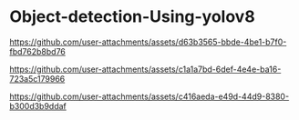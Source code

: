 # Object-detection-Using-yolov8

https://github.com/user-attachments/assets/d63b3565-bbde-4be1-b7f0-fbd762b8bd76

https://github.com/user-attachments/assets/c1a1a7bd-6def-4e4e-ba16-723a5c179966

https://github.com/user-attachments/assets/c416aeda-e49d-44d9-8380-b300d3b9ddaf
